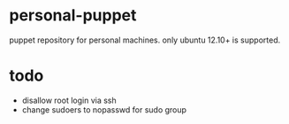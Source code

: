 personal-puppet
===============

puppet repository for personal machines.  only ubuntu 12.10+ is supported.

todo
====

* disallow root login via ssh
* change sudoers to nopasswd for sudo group
